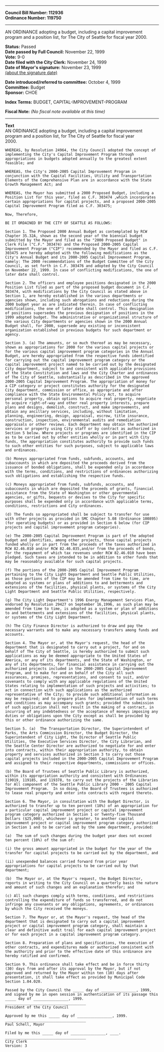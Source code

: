 * * * * *  
  
**Council Bill Number: [](#h0)[](#h2)112936**   
**Ordinance Number: 119750**  
  
* * * * *  
  
AN ORDINANCE adopting a budget, including a capital improvement program and a position list, for The City of Seattle for fiscal year 2000.  
  
**Status:** Passed   
**Date passed by Full Council:** November 22, 1999   
**Vote:** 9-0   
**Date filed with the City Clerk:** November 24, 1999   
**Date of Mayor's signature:** November 23, 1999   
[(about the signature date)](/~public/approvaldate.htm)   
  
  
**Date introduced/referred to committee:** October 4, 1999   
**Committee:** Budget   
**Sponsor:** CHOE   
  
**Index Terms:** BUDGET, CAPITAL-IMPROVEMENT-PROGRAM  
  
**Fiscal Note:** *(No fiscal note available at this time)*  
  
* * * * *  
  
**Text**  
    AN ORDINANCE adopting a budget, including a capital improvement  
    program and a position list, for The City of Seattle for fiscal year  
    2000.  
  
    WHEREAS, by Resolution 24964, the City Council adopted the concept of  
    implementing the City's Capital Improvement Program through  
    appropriations in budgets adopted annually to the greatest extent  
    feasible; and  
  
    WHEREAS, the City's 2000-2005 Capital Improvement Program in  
    conjunction with the Capital Facilities, Utility and Transportation  
    Elements of the Comprehensive Plan are in accordance with the State  
    Growth Management Act; and  
  
    WHEREAS, the Mayor has submitted a 2000 Proposed Budget, including a  
    Position List for this year, filed as C.F. 303474 ,which incorporates  
    certain appropriations for capital projects, and a proposed 2000-2005  
    Capital Improvement Program filed as C.F. 303475;  
  
    Now, Therefore,  
  
    BE IT ORDAINED BY THE CITY OF SEATTLE AS FOLLOWS:  
  
    Section 1. The Proposed 2000 Annual Budget as contemplated by RCW  
    Chapter 35.32A, shown as the second year of the biennial budget  
    submitted by the Mayor and filed as the "2000 Proposed Budget" in  
    Clerk File ("C.F." 303474) and the Proposed 2000-2005 Capital  
    Improvement Program ("CIP") recommended by the Mayor and filed as C.F.  
    303475 are hereby adopted with the following modifications as the  
    City's Annual Budget and its 2000-2005 Capital Improvement Program,  
    namely: The 2000 recommendations of the Budget Committee of the City  
    Council, as set forth in C.F. 303476 and adopted by the City Council  
    on November 22, 1999. In case of conflicting modifications, the one of  
    later date shall control.  
  
    Section 2. The officers and employee positions designated in the 2000  
    Position List filed as part of the proposed budget document in C.F.  
    303474, with modifications by the City Council as stated above in  
    Section 1, are hereby established in the various departments or  
    agencies shown, including such abrogations and reductions during the  
    2000 budget year as are indicated therein. In case of conflicting  
    modifications, the one of later date shall control. This designation  
    of positions supersedes the previous designation of positions in the  
    1999 adopted budget. The administrative or organizational structure of  
    the various City departments or agencies shown in the 2000 Annual  
    Budget shall, for 2000, supersede any existing or inconsistent  
    organization established in previous budgets for such department or  
    agency.  
  
    Section 3. (a) The amounts, or so much thereof as may be necessary,  
    shown as appropriations for 2000 for the various capital projects or  
    for the various capital improvement program categories in the Annual  
    Budget, are hereby appropriated from the respective funds identified  
    for carrying out the capital improvement program category or the  
    capital improvement project named to be carried out by the designated  
    City department, subject to and consistent with applicable provisions  
    of the State Constitution and laws and the City Charter and ordinances  
    of The City of Seattle, substantially as described in the approved  
    2000-2005 Capital Improvement Program. The appropriation of money for  
    a CIP category or project constitutes authority for the designated  
    City department, commission or office, as appropriate and after  
    compliance with the State Environmental Policy Act, to acquire  
    personal property, obtain options to acquire real property, negotiate  
    to acquire right-of-way and other real property interests, prepare  
    plans and designs, demolish, construct, and make improvements, and  
    obtain any ancillary services, including, without limitation,  
    planning, engineering, design, appraisal, escrow, title insurance,  
    construction, inspection, environmental audits and remediation  
    appraisals or other reviews. Each department may obtain the authorized  
    services or property using City staff or by contract as authorized in  
    Section 5 below. Where projects or programs are identified in the CIP  
    as to be carried out by other entities wholly or in part with City  
    funds, the appropriation constitutes authority to provide such funds  
    to such other entities for such purposes, subject to applicable laws  
    and ordinances.  
  
    (b) Moneys appropriated from funds, subfunds, accounts, and  
    subaccounts in which are deposited the proceeds derived from the  
    issuance of bonded obligations, shall be expended only in accordance  
    with the terms, conditions, and restrictions of ordinances authorizing  
    such obligations and establishing the respective funds.  
  
    (c) Moneys appropriated from funds, subfunds, accounts, and  
    subaccounts in which are deposited the proceeds of grants, financial  
    assistance from the State of Washington or other governmental  
    agencies, or gifts, bequests or devises to the City for specific  
    purposes shall be expended only in accordance with applicable terms,  
    conditions, restrictions and City ordinances.  
  
    (d) The funds so appropriated shall be subject to transfer for use  
    with other projects as provided in SMC Chapter 5.08 (Ordinance 100895)  
    (for operating budgets) or as provided in Section 6 below (for CIP  
    projects and capital improvement program categories).  
  
    (e) The 2000-2005 Capital Improvement Program is part of the adopted  
    budget and identifies, among other projects, those capital projects  
    funded wholly or in part from the proceeds of the taxes authorized in  
    RCW 82.46.010 and/or RCW 82.46.035,and/or from the proceeds of bonds,  
    for the repayment of which tax revenues under RCW 82.46.010 have been  
    pledged. Such taxes are intended to be in addition to other funds that  
    may be reasonably available for such capital projects.  
  
    (f) The portions of the 2000-2005 Capital Improvement Program  
    pertaining to the City Light Department and Seattle Public Utilities,  
    as those portions of the CIP may be amended from time to time, are  
    adopted as systems or plans of additions to and betterments and  
    extensions of the facilities, physical plants, or systems of the City  
    Light Department and Seattle Public Utilities, respectively.  
  
    (g) The City Light Department's 1996 Energy Management Services Plan,  
    endorsed by Resolution 29427 on September 16,1996, as such plan may be  
    amended from time to time, is adopted as a system or plan of additions  
    to and betterments and extensions of the facilities, physical plants,  
    or systems of the City Light Department.  
  
    (h) The City Finance Director is authorized to draw and pay the  
    necessary warrants and to make any necessary transfers among funds and  
    accounts.  
  
    Section 4. The Mayor or, at the Mayor's request, the head of the  
    department that is designated to carry out a project, for and on  
    behalf of The City of Seattle, is hereby authorized to submit such  
    applications as may be deemed appropriate to the United States of  
    America, or any of its departments, and the State of Washington, or  
    any of its departments, for financial assistance in carrying out the  
    authorized projects included in the 2000-2005 Capital Improvement  
    Program, and to make for and on behalf of the City all such  
    assurances, promises, representations, and consent to suit, and/or  
    covenants to comply with any applicable regulations of the United  
    States relating to implementation of such projects and activities; to  
    act in connection with such applications as the authorized  
    representative of the City; to provide such additional information as  
    may be required; and to prepare plans for implementation of such terms  
    and conditions as may accompany such grants; provided the submission  
    of such application shall not result in the making of a contract, in  
    incurring of any indebtedness or the acceptance of moneys imposing any  
    duties or obligations upon the City except as shall be provided by  
    this or other ordinance authorizing the same.  
  
    Section 5. (a)  The Transportation Director, the Superintendent of  
    Parks, the Arts Commission Director, the Budget Director, the  
    Superintendent of City Light, the Director of Seattle Public  
    Utilities, the Executive Services Director, the City Librarian, and  
    the Seattle Center Director are authorized to negotiate for and enter  
    into contracts, within their appropriation authority, to obtain  
    property and services authorized in Section 3 to carry out those  
    capital projects included in the 2000-2005 Capital Improvement Program  
    and assigned to their respective departments, commissions or offices.  
  
    (b) The Board of Trustees of Seattle Public Library is authorized,  
    within its appropriation authority and consistent with Ordinances  
    119019, 119185, and 119378, to carry out the projects of the Libraries  
    for All component of the Seattle Public Library 2000 - 2005 Capital  
    Improvement Program.  In so doing, the Board of Trustees is authorized  
    to lease real property and enter into contracts with regard thereto.  
  
    Section 6. The Mayor, in consultation with the Budget Director, is  
    authorized to transfer up to ten percent (10%) of an appropriation for  
    a particular capital improvement project or capital improvement  
    program category authorized in Section 1 or Twenty-five Thousand  
    Dollars ($25,000), whichever is greater, to another capital  
    improvement project or capital improvement program category authorized  
    in Section 1 and to be carried out by the same department, provided:  
  
    (a)  The sum of such changes during the budget year does not exceed  
    ten percent (10%) of the sum of:  
  
    (i) the gross amount appropriated in the budget for the year of the  
    transfer for capital projects to be carried out by the department, and  
  
    (ii) unexpended balances carried forward from prior year  
    appropriations for capital projects to be carried out by that  
    department;  
  
    (b)  The Mayor or, at the Mayor's request, the Budget Director,  
    reports in writing to the City Council on a quarterly basis the nature  
    and amount of such changes and an explanation therefor; and  
  
    (c) All such changes comply with terms, conditions, and restrictions  
    controlling the expenditure of funds so transferred, and do not  
    infringe any covenants or any obligations, agreements, or ordinances  
    by which the City received the moneys.  
  
    Section 7. The Mayor or, at the Mayor's request, the head of the  
    department that is designated to carry out a capital improvement  
    project or capital improvement program category, shall maintain a  
    clear and definitive audit trail for each capital improvement project  
    or for each project in a capital improvement program category.  
  
    Section 8. Preparation of plans and specifications, the execution of  
    other contracts, and expenditures made or authorized consistent with  
    the authority and prior to the effective date of this ordinance are  
    hereby ratified and confirmed.  
  
    Section 9. This ordinance shall take effect and be in force thirty  
    (30) days from and after its approval by the Mayor, but if not  
    approved and returned by the Mayor within ten (10) days after  
    presentation, it shall take effect as provided by Municipal Code  
    Section 1.04.020.  
  
    Passed by the City Council the _____ day of ________________, 1999,  
    and signed by me in open session in authentication of its passage this  
    _____ day of ________________, 1999.  
    _____________________________________  
    President of the City Council  
  
    Approved by me this _____ day of ________________, 1999.  
    _____________________________________  
    Paul Schell, Mayor  
  
    Filed by me this _____ day of ________________, ____.  
    _____________________________________  
    City Clerk  
    Version: 3  
